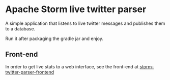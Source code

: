 # Apache Storm live twitter parser

A simple application that listens to live twitter messages and publishes them to a database.

Run it after packaging the gradle jar and enjoy.

## Front-end

In order to get live stats to a web interface, see the front-end at [storm-twitter-parser-frontend](https://github.com/saibot94/storm-twitter-parser-frontend)
